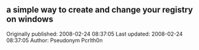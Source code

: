 ## a simple way to create and change your registry on windows

Originally published: 2008-02-24 08:37:05
Last updated: 2008-02-24 08:37:05
Author: Pseudonym Pcrlth0n

